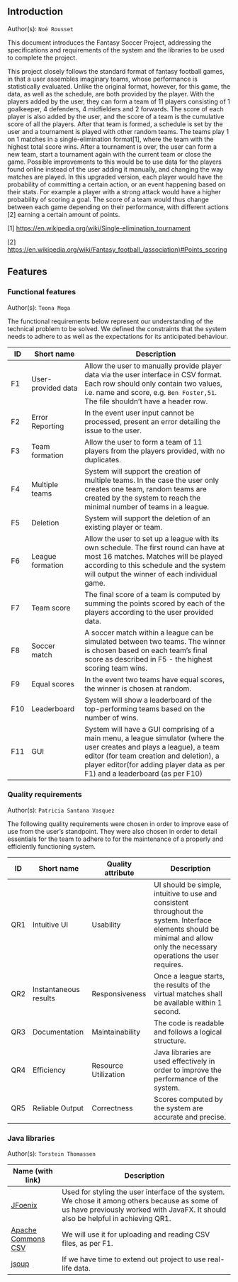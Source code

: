 ## Introduction									
Author(s): `Noé Rousset`

This document introduces the Fantasy Soccer Project, addressing the specifications and requirements of the system and the libraries to be used to complete the project.
 
This project closely follows the standard format of fantasy football games, in that a user assembles imaginary teams, whose performance is statistically evaluated. Unlike the original format, however, for this game, the data, as well as the schedule, are both provided by the player. 
With the players added by the user, they can form a team of 11 players consisting of 1 goalkeeper, 4 defenders, 4 midfielders and 2 forwards. The score of each player is also added by the user, and the score of a team is the cumulative score of all the players. 
After that team is formed, a schedule is set by the user and a tournament is played with other random teams. The teams play 1 on 1 matches in a single-elimination format[1], where the team with the highest total score wins. After a tournament is over, the user can form a new team, start a tournament again with the current team  or close the game.
Possible improvements to this would be to use data for the players found online instead of the user adding it manually, and changing the way matches are played. In this upgraded version, each player would have the probability of committing a certain action, or an event happening based on their stats. For example a player with a strong attack would have a higher probability of scoring a goal. The score of a team would thus change between each game depending on their performance, with different actions [2]  earning a certain amount of points. 

[1] https://en.wikipedia.org/wiki/Single-elimination_tournament

[2] https://en.wikipedia.org/wiki/Fantasy_football_(association)#Points_scoring

## Features

### Functional features
Author(s): `Teona Moga`

The functional requirements below represent our understanding of the technical problem to be solved. We defined the constraints that the system needs to adhere to as well as the expectations for its anticipated behaviour.

| ID  | Short name  | Description  |
|---|---|---|
| F1  | User-provided data | Allow the user to manually provide player data via the user interface in CSV format. Each row should only contain two values, i.e. name and score, e.g. `Ben Foster,51`. The file shouldn’t have a header row. |
| F2  | Error Reporting  | In the event user input cannot be processed, present an error detailing the issue to the user.|
| F3  | Team formation  | Allow the user to form a team of 11 players from the players provided, with no duplicates.|
| F4  | Multiple teams | System will support the creation of multiple teams. In the case the user only creates one team, random teams are created by the system to reach the minimal number of teams in a league.|
| F5 | Deletion | System will support the deletion of an existing player or team. |
| F6  | League formation | Allow the user to set up a league with its own schedule. The first round can have at most 16 matches. Matches will be played according to this schedule and the system will output the winner of each individual game. |
| F7 | Team score | The final score of a team is computed by summing the points scored by each of the players according to the user provided data. |
| F8 | Soccer match | A soccer match within a league can be simulated between two teams. The winner is chosen based on each team’s final score as described in F5 - the highest scoring team wins. |
| F9 | Equal scores | In the event two teams have equal scores, the winner is chosen at random. |
| F10 | Leaderboard | System will show a leaderboard of the top-performing teams based on the number of wins.|
| F11 | GUI | System will have a GUI comprising of a main menu, a league simulator (where the user creates and plays a league), a team editor (for team creation and deletion), a player editor(for adding player data as per F1) and a leaderboard (as per F10)|

### Quality requirements
Author(s): `Patricia Santana Vasquez`

The following quality requirements were chosen in order to improve ease of use from the user’s standpoint. They were also chosen in order to detail essentials for the team to adhere to for the maintenance of a properly and efficiently functioning system.

| ID  | Short name  | Quality attribute | Description  |
|---|---|---|---|
| QR1  | Intuitive UI | Usability  | UI should be simple, intuitive to use and consistent throughout the system. Interface elements should be minimal and allow only the necessary operations the user requires. |
| QR2  | Instantaneous results| Responsiveness  | Once a league starts, the results of the virtual matches shall be available within 1 second. |
| QR3  | Documentation | Maintainability  | The code is readable and follows a logical structure. |
| QR4  | Efficiency | Resource Utilization | Java libraries are used effectively in order to improve the performance of the system. |
| QR5 | Reliable Output  | Correctness | Scores computed by the system are accurate and precise. |


### Java libraries
Author(s): `Torstein Thomassen`

| Name (with link) | Description  |
|---|---|
| [JFoenix](http://www.jfoenix.com/)  | Used for styling the user interface of the system. We chose it among others because as some of us have previously worked with JavaFX. It should also be helpful in achieving QR1. | 
| [Apache Commons CSV](https://github.com/alibaba/fastjson) | We will use it for uploading and reading CSV files, as per F1.|
| [jsoup](https://jsoup.org/) | If we have time to extend out project to use real-life data. |
